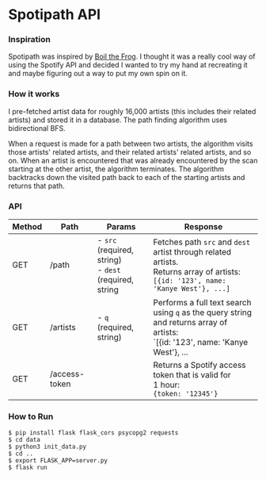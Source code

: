 # Spotipath API

### Inspiration
Spotipath was inspired by [Boil the Frog](http://boilthefrog.playlistmachinery.com/).
I thought it was a really cool way of using the Spotify API and decided I wanted to try my hand
at recreating it and maybe figuring out a way to put my own spin on it. 

### How it works
I pre-fetched artist data for roughly 16,000 artists (this includes their related artists) and stored 
it in a database. The path finding algorithm uses bidirectional BFS. 

When a request is made for a path 
between two artists, the algorithm visits those artists' related artists, and their related artists' 
related artists, and so on. When an artist is encountered that was already encountered by the scan starting
at the other artist, the algorithm terminates. The algorithm backtracks down the visited path back 
to each of the starting artists and returns that path.

### API

| Method 	| Path          	| Params                                                   	| Response                                                                                                                                	|
|--------	|---------------	|----------------------------------------------------------	|-----------------------------------------------------------------------------------------------------------------------------------------	|
| GET    	| /path         	| - `src` (required, string)<br>- `dest` (required, string 	| Fetches path `src` and `dest` artist through related artists.<br>Returns array of artists: <br>`[{id: '123', name: 'Kanye West'}, ...]` 	|
| GET    	| /artists      	| - `q` (required, string)                                 	| Performs a full text search using `q` as the query string and returns array of artists: <br>`[{id: '123', name: 'Kanye West'}, ...      	|
| GET    	| /access-token 	|                                                          	| Returns a Spotify access token that is valid for<br>1 hour:<br> `{token: '12345'}`                                                      	|

### How to Run
```
$ pip install flask flask_cors psycopg2 requests
$ cd data
$ python3 init_data.py
$ cd ..
$ export FLASK_APP=server.py
$ flask run
```



